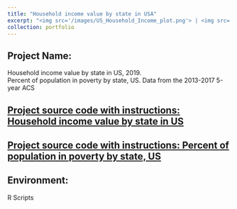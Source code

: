 ```yaml
---
title: "Household income value by state in USA"
excerpt: "<img src='/images/US_Household_Income_plot.png'> | <img src='/images/Population_Poverty_US.png'>"
collection: portfolio
---
```


## Project Name: 
Household income value by state in US, 2019. <br>
Percent of population in poverty by state, US. Data from the 2013-2017 5-year ACS

## <a href="/_pages/US_Household_income_map.html">Project source code with instructions: Household income value by state in US </a>

## <a href="/_pages/Percent_Population_Poverty_USA.html">Project source code with instructions: Percent of population in poverty by state, US</a>

## Environment: 
R Scripts
